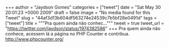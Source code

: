 
+++
author = "Jaydson Gomes"
categories = ["tweet"]
date = "Sat May 30 20:01:23 +0000 2009"
draft = false
image = "No media found for this Tweet"
slug = "44af3d13b604df563274e24539c7b5bf28e0491d"
tags = ["tweet"]
title = """Pra quem ainda não conhec..."""
tweet = true
tweet_url = "https://twitter.com/jaydson/status/1974382586"
+++
Pra quem ainda não conhece, acessem lá a página no PHP Counter e contribua. http://www.phpcounter.org/
